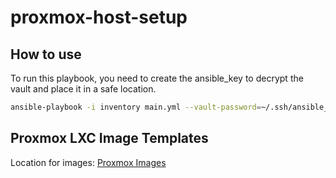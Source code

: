 # proxmox-host-setup

## How to use

To run this playbook, you need to create the ansible_key to decrypt the vault and place it in a safe location.

```bash
ansible-playbook -i inventory main.yml --vault-password=~/.ssh/ansible_key.key
```

## Proxmox LXC Image Templates

Location for images: [Proxmox Images](http://download.proxmox.com/images/system/)